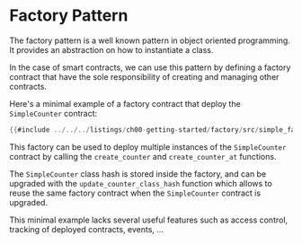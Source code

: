 # Factory Pattern

The factory pattern is a well known pattern in object oriented programming. It provides an abstraction on how to instantiate a class. 

In the case of smart contracts, we can use this pattern by defining a factory contract that have the sole responsibility of creating and managing other contracts.

Here's a minimal example of a factory contract that deploy the `SimpleCounter` contract:

```rust
{{#include ../../../listings/ch00-getting-started/factory/src/simple_factory.cairo}}
```

<!-- This is not ready for "Open in remix" because we need multiple files -->

This factory can be used to deploy multiple instances of the `SimpleCounter` contract by calling the `create_counter` and `create_counter_at` functions.

The `SimpleCounter` class hash is stored inside the factory, and can be upgraded with the `update_counter_class_hash` function which allows to reuse the same factory contract when the `SimpleCounter` contract is upgraded.

This minimal example lacks several useful features such as access control, tracking of deployed contracts, events, ...

<!-- TODO maybe add a more complete example at the end of this section or in the `Applications examples` chapter -->
